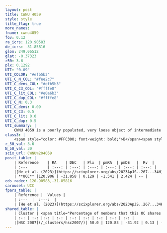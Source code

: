 ```yaml
---
layout: post
title: CWNU 4059
style: style
title_flag: true
more_names: 
fname: cwnu4059
fov: 0.12
ra_icrs: 120.90583
de_icrs: -31.85816
glon: 249.06512
glat: -0.37323
r50: 3.6
plx: 0.1292
UTI: "0.09"
UTI_COLOR: "#efb5b3"
UTI_C_N_COL: "#fee2c7"
UTI_C_dens_COL: "#efb5b3"
UTI_C_C3_COL: "#ffffe8"
UTI_C_lit_COL: "#e0a6b3"
UTI_C_dup_COL: "#ffffe8"
UTI_C_N: 0.3
UTI_C_dens: 0.09
UTI_C_C3: 0.5
UTI_C_lit: 0.0
UTI_C_dup: 0.5
UTI_summary: |
    CWNU 4059 is a poorly populated, very loose object of intermediate C3 quality. It was recently reported in the literature.<br><br>This is likely a unique object, which shares a moderate percentage of members with at least one previously reported entry.
class3: |
    <span style="color: #FFC300; font-weight: bold;">B</span><span style="color: #FFC300; font-weight: bold;">B</span>
r_50_val: 3.6
N_50_val: 30
scix_url: CWNU%204059
posit_table: |
    | Reference    | RA    | DEC   | Plx  | pmRA  | pmDE   |  Rv  |
    | :---         | :---: | :---: | :---: | :---: | :---: | :---: |
    |[He et al. (2023)](https://scixplorer.org/abs/2023ApJS..267...34H) | 120.905 | -31.841 | 0.125 | -1.549 | 2.424 | -- |
    | **UCC** |120.906 | -31.858 | 0.129 | -1.541 | 2.424 | -- | 
cds_radec: 120.90583,-31.85816
carousel: UCC
fpars_table: |
    | Reference |  Values |
    | :---  |  :---:  |
    | [He et al. (2023)](https://scixplorer.org/abs/2023ApJS..267...34H) | `A0=1.75, m-M=15.4, logA=6.5` |
shared_table: |
    | Cluster | <span title="Percentage of members that this OC shares with the ones listed">%</span>   | RA   | DEC   | Plx   | pmRA  | pmDE  | Rv | UTI |
    | :-: | :-: |:-: | :-: | :-: | :-: | :-: | :-: | :-: |
    |[HSC 2007](/_clusters/hsc2007/)| 50.0 | 120.83 | -31.92 | 0.13 | -1.54 | 2.4 | -- |0.1 |
---
```

